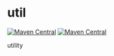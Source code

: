 util
=================


[![Maven Central](https://img.shields.io/maven-central/v/com.uchicom/ui.svg)](http://search.maven.org/#search|ga|1|com.uchicom.ui)
[![Maven Central](https://img.shields.io/github/license/uchicom/ui.svg)](http://www.apache.org/licenses/LICENSE-2.0.txt)

utility